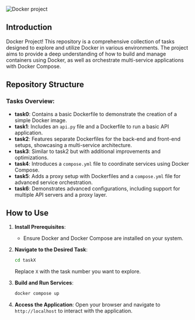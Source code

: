 ![Docker project](https://github.com/user-attachments/assets/03cba098-6d44-4975-a32a-557f05899b8f)
## Introduction

Docker Project! This repository is a comprehensive collection of tasks designed to explore and utilize Docker in various environments. The project aims to provide a deep understanding of how to build and manage containers using Docker, as well as orchestrate multi-service applications with Docker Compose.

## Repository Structure

### Tasks Overview:

- **task0**: Contains a basic Dockerfile to demonstrate the creation of a simple Docker image.
- **task1**: Includes an `api.py` file and a Dockerfile to run a basic API application.
- **task2**: Features separate Dockerfiles for the back-end and front-end setups, showcasing a multi-service architecture.
- **task3**: Similar to task2 but with additional improvements and optimizations.
- **task4**: Introduces a `compose.yml` file to coordinate services using Docker Compose.
- **task5**: Adds a proxy setup with Dockerfiles and a `compose.yml` file for advanced service orchestration.
- **task6**: Demonstrates advanced configurations, including support for multiple API servers and a proxy layer.

## How to Use

1. **Install Prerequisites**:
   - Ensure Docker and Docker Compose are installed on your system.

2. **Navigate to the Desired Task**:
   ```bash
   cd taskX
   ```
   Replace `X` with the task number you want to explore.

3. **Build and Run Services**:
   ```bash
   docker compose up
   ```

4. **Access the Application**:
   Open your browser and navigate to `http://localhost` to interact with the application.

